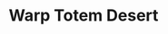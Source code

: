 ---
templateKey: blog-post
featuredpost: false
featuredimage: /assets/Warp_Totem_Desert.png
title: Warp Totem Desert
description: Special
testfield: 522
---